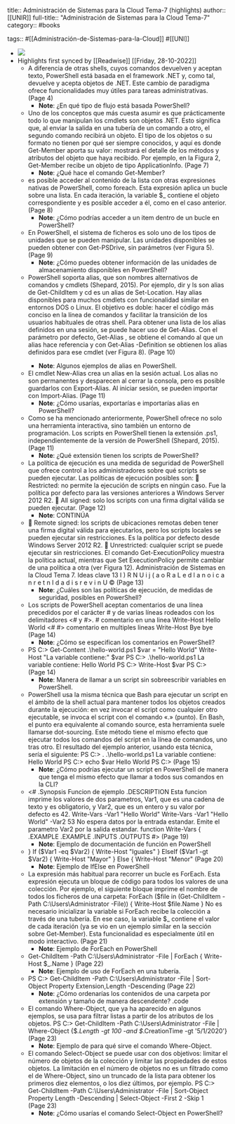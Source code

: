title:: Administración de Sistemas para la Cloud Tema-7 (highlights)
author:: [[UNIR]]
full-title:: "Administración de Sistemas para la Cloud Tema-7"
category:: #books

tags:: #[[Administración-de-Sistemas-para-la-Cloud]] #[[UNI]]

- ![](https://readwise-assets.s3.amazonaws.com/media/uploaded_book_covers/profile_22942/1dbf92cc-b832-4536-a289-926d4bfcb3b4.png)
- Highlights first synced by [[Readwise]] [[Friday, 28-10-2022]]
	- A diferencia de otras shells, cuyos comandos devuelven y aceptan texto, PowerShell está basada en el framework .NET y, como tal, devuelve y acepta objetos de .NET. Este  cambio  de  paradigma  ofrece  funcionalidades  muy  útiles  para  tareas administrativas. (Page 4)
		- **Note**: ¿En qué tipo de flujo está basada PowerShell?
	- Uno de los conceptos que más cuesta asumir es que prácticamente todo lo que manipulan los cmdlets son objetos .NET. Esto significa que, al enviar la salida en una tubería de un comando a otro, el segundo comando recibirá un objeto. El tipo de los objetos o su formato no tienen por qué ser siempre conocidos, y aquí es donde Get-Member aporta su valor: mostrará el detalle de los métodos y atributos del objeto que haya recibido. Por ejemplo, en la Figura  2,  Get-Member  recibe  un  objeto  de  tipo  ApplicationInfo. (Page 7)
		- **Note**: ¿Qué hace el comando Get-Member?
	- es posible acceder al contenido de la lista con otras expresiones nativas de PowerShell, como  foreach. Esta expresión aplica un bucle sobre una lista. En cada iteración, la variable  $_ contiene el objeto correspondiente  y  es  posible  acceder  a  él,  como  en  el  caso  anterior. (Page 8)
		- **Note**: ¿Cómo podrías acceder a un item dentro de un bucle en PowerShell?
	- En PowerShell, el sistema de  ficheros  es  solo  uno  de  los  tipos  de  unidades  que  se  pueden  manipular.  Las unidades disponibles se pueden obtener con Get-PSDrive, sin parámetros (ver Figura 5). (Page 9)
		- **Note**: ¿Cómo puedes obtener información de las unidades de almacenamiento disponibles en PowerShell?
	- PowerShell  soporta  alias,  que  son  nombres  alternativos  de  comandos  y  cmdlets (Shepard, 2015). Por ejemplo, dir y ls son alias de Get-ChildItem y cd es un alias de Set-Location. Hay alias disponibles para muchos cmdlets con funcionalidad similar en entornos DOS o Linux. El objetivo es doble: hacer el código más conciso en la línea de comandos y facilitar la transición de los usuarios habituales de otras shell. Para obtener una lista de los alias definidos en una sesión, se puede hacer uso de Get-Alias. Con el parámetro por defecto, Get-Alias <alias>, se obtiene el comando al que un alias hace referencia y con Get-Alias -Definition <cmdlet> se obtienen los alias definidos para ese cmdlet (ver Figura 8). (Page 10)
		- **Note**: Algunos ejemplos de alias en PowerShell.
	- El cmdlet New-Alias crea un alias en la sesión actual. Los alias no son permanentes y desparecen  al  cerrar  la  consola,  pero  es  posible  guardarlos  con  Export-Alias.  Al iniciar sesión, se pueden importar con Import-Alias. (Page 11)
		- **Note**: ¿Cómo usarías, exportarías e importarías alias en PowerShell?
	- Como se ha mencionado anteriormente, PowerShell ofrece no solo una herramienta interactiva,  sino  también  un  entorno  de  programación.  Los  scripts  en  PowerShell tienen la extensión .ps1, independientemente de la versión de PowerShell (Shepard, 2015). (Page 11)
		- **Note**: ¿Qué extensión tienen los scripts de PowerShell?
	- La  política  de  ejecución  es  una  medida  de  seguridad  de  PowerShell  que  ofrece control a los administradores sobre qué scripts se pueden ejecutar. Las políticas de ejecución posibles son:   Restricted: no permite la ejecución de scripts en ningún caso. Fue la política por defecto para las versiones anteriores a Windows Server 2012 R2.   All signed: solo los scripts con una firma digital válida se pueden ejecutar. (Page 12)
		- **Note**: CONTINÚA
	-   Remote signed: los scripts de ubicaciones remotas deben tener una firma digital válida  para  ejecutarlos,  pero los  scripts locales  se  pueden  ejecutar  sin restricciones. Es la política por defecto desde Windows Server 2012 R2.   Unrestricted: cualquier script se puede ejecutar sin restricciones. El  comando  Get-ExecutionPolicy  muestra  la  política  actual,  mientras  que  Set ExecutionPolicy permite cambiar de una política a otra (ver Figura 12). Administración de Sistemas en la Cloud Tema 7. Ideas clave 13 I  ) R N U i j (  a o R a L  e d   l a n o i c a n r e t n I  d a d i s r e v i n U © (Page 13)
		- **Note**: ¿Cuáles son las políticas de ejecución, de medidas de seguridad, posibles en PowerShell?
	- Los  scripts  de  PowerShell  aceptan  comentarios  de  una  línea  precedidos  por  el carácter # y de varias líneas rodeados con los delimitadores <# y #>. # comentario en una linea Write-Host Hello World <# #> comentario en multiples lineas Write-Host Bye bye (Page 14)
		- **Note**: ¿Cómo se especifican los comentarios en PowerShell?
	- PS C:\> Get-Content .\hello-world.ps1 $var = "Hello World" Write-Host "La variable contiene:" $var PS C:\> .\hello-world.ps1 La variable contiene: Hello World PS C:\> Write-Host $var PS C:\> (Page 14)
		- **Note**: Manera de llamar a un script sin sobreescribir variables en PowerShell.
	- PowerShell usa la misma técnica que Bash para ejecutar un script en el ámbito de la shell  actual para  mantener  todos los  objetos  creados durante  la  ejecución:  en  vez invocar el script como cualquier otro ejecutable, se invoca el script con el comando «.» (punto). En Bash, el punto era equivalente al comando source, esta herramienta suele llamarse dot-sourcing. Este método tiene el mismo efecto que ejecutar todos los  comandos  del  script  en  la  línea  de  comandos,  uno  tras  otro.  El  resultado  del ejemplo anterior, usando esta técnica, sería el siguiente: PS C:\> . .\hello-world.ps1 La variable contiene: Hello World PS C:\> echo $var Hello World PS C:\> (Page 15)
		- **Note**: ¿Cómo podrías ejecutar un script en PowerShell de manera que tenga el mismo efecto que llamar a todos sus comandos en la CLI?
	- <# .Synopsis Funcion de ejemplo .DESCRIPTION Esta funcion imprime los valores de dos parametros, Var1, que es una cadena de texto y es obligatorio, y Var2, que es un entero y su valor por defecto es 42. Write-Vars -Var1 "Hello World" Write-Vars -Var1 "Hello World" -Var2 53 No espera datos por la entrada estandar. Emite el parametro Var2 por la salida estandar. function Write-Vars { .EXAMPLE .EXAMPLE .INPUTS .OUTPUTS #> (Page 19)
		- **Note**: Ejemplo de documentación de función en PowerShell
	- } If ($Var1 -eq $Var2) { Write-Host "Iguales" } ElseIf ($Var1 -gt $Var2) { Write-Host "Mayor" } Else { Write-Host "Menor" (Page 20)
		- **Note**: Ejemplo de IfElse en PowerShell
	- La expresión más habitual para recorrer un bucle es ForEach. Esta expresión ejecuta un bloque de código para todos los valores de una colección. Por ejemplo, el siguiente bloque imprime el nombre de todos los ficheros de una carpeta: ForEach ($file in (Get-ChildItem -Path C:\Users\Administrator -File)) { Write-Host $file.Name } No es necesario inicializar la variable si ForEach recibe la colección a través de una tubería. En ese caso, la variable $_ contiene el valor de cada iteración (ya se vio en un  ejemplo  similar  en la  sección  sobre  Get-Member).  Esta  funcionalidad  es especialmente útil en modo interactivo. (Page 21)
		- **Note**: Ejemplo de ForEach en PowerShell
	- Get-ChildItem -Path C:\Users\Administrator -File | ForEach { Write-Host $_.Name } (Page 22)
		- **Note**: Ejemplo de uso de ForEach en una tubería.
	- PS  C:\>  Get-ChildItem  -Path  C:\Users\Administrator  -File  | Sort-Object  Property Extension,Length -Descending (Page 22)
		- **Note**: ¿Cómo ordenarías los contenidos de una carpeta por extensión y tamaño de manera descendente? .code
	- El  comando  Where-Object,  que  ya  ha  aparecido  en  algunos  ejemplos,  se  usa  para filtrar listas a partir de los atributos de los objetos. PS  C:\>  Get-ChildItem  -Path  C:\Users\Administrator  -File  |  Where-Object {$_.Length -gt 100 -and $_.CreationTime -gt '5/1/2020'} (Page 23)
		- **Note**: Ejemplo de para qué sirve el comando Where-Object.
	- El  comando  Select-Object  se  puede  usar  con  dos  objetivos:  limitar  el  número  de objetos de la colección y limitar las propiedades de estos objetos. La limitación en el número de objetos no es un filtrado como el de Where-Object, sino un truncado de la lista para obtener los primeros diez elementos, o los diez últimos, por ejemplo. PS  C:\>  Get-ChildItem  -Path  C:\Users\Administrator  -File  |  Sort-Object  Property Length -Descending | Select-Object -First 2 -Skip 1 (Page 23)
		- **Note**: ¿Cómo usarías el comando Select-Object en PowerShell?